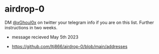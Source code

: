 # airdrop-0
DM [@xGhoul0x](https://twitter.com/xGhoul0x) on twitter your telegram info if you are on this list. Further instructions in two weeks.
 - message recieved May 5th 2023

- https://github.com/ltj866/airdrop-0/blob/main/addresses
